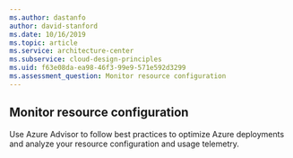```yaml
---
ms.author: dastanfo
author: david-stanford
ms.date: 10/16/2019
ms.topic: article
ms.service: architecture-center
ms.subservice: cloud-design-principles
ms.uid: f63e08da-ea98-46f3-99e9-571e592d3299
ms.assessment_question: Monitor resource configuration
---
```

## Monitor resource configuration

Use Azure Advisor to follow best practices to optimize Azure deployments and analyze your resource configuration and usage telemetry.
